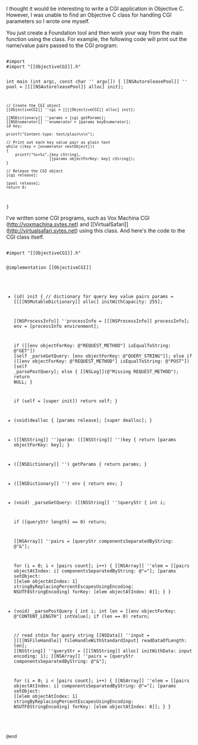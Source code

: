 I thought it would be interesting to write a CGI application in Objective C.   However, I was unable to find an Objective C class for handling CGI parameters so I wrote one myself.

You just create a Foundation tool and then work your way from the main function using the class.  For example, the following code will print out the name/value pairs passed to the CGI program:

<code>
#import <Foundation/Foundation.h>
#import "[[ObjectiveCGI]].h"

int main (int argc, const char '' argv[]) 
{
    [[NSAutoreleasePool]] '' pool = [[[[NSAutoreleasePool]] alloc] init];

	// Create the CGI object
    [[ObjectiveCGI]] ''cgi = [[[[ObjectiveCGI]] alloc] init];

    [[NSDictionary]] ''params = [cgi getParams];
    [[NSEnumerator]] ''enumerator = [params keyEnumerator];
    id key;

    printf("Content-type: text/plain\n\n");

    // Print out each key value pair as plain text
    while ((key = [enumerator nextObject])) 
    {
        printf("%s=%s",[key cString], 
                       [[params objectForKey: key] cString]);  
    }
        
    // Release the CGI object
    [cgi release];

    [pool release];
    return 0;
}
</code>

I've written some CGI programs, such as Vox Machina CGI (http://voxmachina.sytes.net) and [[VirtualSafari]] (http://virtualsafari.sytes.net) using this class.  And here's the code to the CGI class itself.  


<code>
#import "[[ObjectiveCGI]].h"

@implementation [[ObjectiveCGI]]

- (id) init
{
	// dictionary for query key value pairs
	params = [[[[NSMutableDictionary]] alloc] initWithCapacity: 255];

	[[NSProcessInfo]] ''processInfo = [[[NSProcessInfo]] processInfo];
	env = [processInfo environment];
	
	if ([[env objectForKey: @"REQUEST_METHOD"] isEqualToString: @"GET"])
		[self _parseGetQuery: [env objectForKey: @"QUERY_STRING"]];
	else if ([[env objectForKey: @"REQUEST_METHOD"] isEqualToString: @"POST"])
		[self _parsePostQuery];
	else
	{
		[[NSLog]](@"Missing REQUEST_METHOD");
		return NULL;
	}
	
	if (self = [super init])
		return self;
}

- (void)dealloc
{
	[params release];
	[super dealloc];
}

- ([[NSString]] '')param: ([[NSString]] '')key
{
	return [params objectForKey: key];
}

- ([[NSDictionary]] '') getParams
{
	return params;
}

- ([[NSDictionary]] '') env
{
	return env;
}

- (void) _parseGetQuery: ([[NSString]] '')queryStr
{
	int i;

	if ([queryStr length] == 0)
		return;
	
	[[NSArray]]	''pairs = [queryStr componentsSeparatedByString: @"&"];
	
	for (i = 0; i < [pairs count]; i++)
	{
		[[NSArray]] ''elem = [[pairs objectAtIndex: i] componentsSeparatedByString: @"="];
		[params setObject: [[elem objectAtIndex: 1] stringByReplacingPercentEscapesUsingEncoding: NSUTF8StringEncoding] forKey: [elem objectAtIndex: 0]];
	}
}

- (void) _parsePostQuery
{
	int i;
	int len = [[env objectForKey: @"CONTENT_LENGTH"] intValue];
	if (len == 0)
		return;
	
	// read stdin for query string
	[[NSData]] ''input = [[[[NSFileHandle]] fileHandleWithStandardInput] readDataOfLength: len];
	[[NSString]] ''queryStr = [[[[NSString]] alloc] initWithData: input encoding: 1];
	[[NSArray]]	''pairs = [queryStr componentsSeparatedByString: @"&"];
	
	for (i = 0; i < [pairs count]; i++)
	{
		[[NSArray]] ''elem = [[pairs objectAtIndex: i] componentsSeparatedByString: @"="];
		[params setObject: [[elem objectAtIndex: 1] stringByReplacingPercentEscapesUsingEncoding: NSUTF8StringEncoding] forKey: [elem objectAtIndex: 0]];
	}
}

@end
</code>